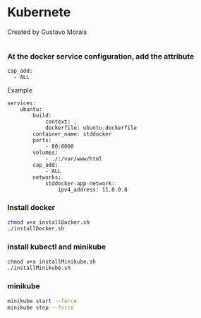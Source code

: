 # Kubernete

Created by Gustavo Morais

```sh
```

### At the docker service configuration, add the attribute
```
cap_add:
  - ALL
```
Example
```
services:
    ubuntu:
        build:
            context: .
            dockerfile: ubuntu.dockerfile
        container_name: stddocker
        ports:
            - 80:8000
        volumes:
            - ./:/var/www/html
        cap_add:
            - ALL
        networks:
            stddocker-app-network:
                ipv4_address: 11.0.0.8
```

### Install docker
```sh
chmod u+x installDocker.sh
./installDocker.sh
```

### install kubectl and minikube
```sh
chmod u+x installMinikube.sh
./installMinikube.sh
```

### minikube
```sh
minikube start --force
minikube stop --force
```
